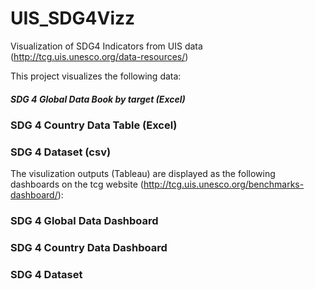 # UIS_SDG4Vizz
Visualization of SDG4 Indicators from UIS data (http://tcg.uis.unesco.org/data-resources/)


This project visualizes the following data:
##### SDG 4 Global Data Book by target (Excel)
### SDG 4 Country Data Table (Excel)
### SDG 4 Dataset (csv)

The visulization outputs (Tableau) are displayed as the following dashboards on the tcg website (http://tcg.uis.unesco.org/benchmarks-dashboard/):
### SDG 4 Global Data Dashboard
### SDG 4 Country Data Dashboard
### SDG 4 Dataset 
